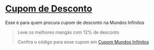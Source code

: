 # [Cupom de Desconto](https://github.com/CupomDeDesconto/Promocoes/blob/main/README.md)
Esse é para quem procura cupom de desconto na Mundos Infinitos
<blockquote cite="https://asasdodesconto.com/desconto/leve-os-melhores-mangas-com-12-de-desconto-2125447"><p>Leve os melhores mangás com 12% de desconto</p><footer>Confira o código para esse cupom em <a href="https://asasdodesconto.com/desconto/leve-os-melhores-mangas-com-12-de-desconto-2125447">Cupom Mundos Infinitos</a></footer></blockquote>